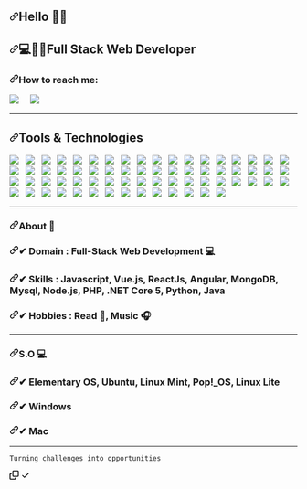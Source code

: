 <article class="markdown-body entry-content container-lg f5" itemprop="text"><h1 dir="auto"><a id="user-content-hello-im-soriano-️" class="anchor" aria-hidden="true" href="#hello-im-soriano-️"><svg class="octicon octicon-link" viewBox="0 0 16 16" version="1.1" width="16" height="16" aria-hidden="true"><path fill-rule="evenodd" d="M7.775 3.275a.75.75 0 001.06 1.06l1.25-1.25a2 2 0 112.83 2.83l-2.5 2.5a2 2 0 01-2.83 0 .75.75 0 00-1.06 1.06 3.5 3.5 0 004.95 0l2.5-2.5a3.5 3.5 0 00-4.95-4.95l-1.25 1.25zm-4.69 9.64a2 2 0 010-2.83l2.5-2.5a2 2 0 012.83 0 .75.75 0 001.06-1.06 3.5 3.5 0 00-4.95 0l-2.5 2.5a3.5 3.5 0 004.95 4.95l1.25-1.25a.75.75 0 00-1.06-1.06l-1.25 1.25a2 2 0 01-2.83 0z"></path></svg></a>Hello <g-emoji class="g-emoji" alias="raising_hand_man" fallback-src="https://github.githubassets.com/images/icons/emoji/unicode/1f64b-2642.png">🙋‍♂️</g-emoji></h1>
<h2 dir="auto"><a id="user-content-full-stack-web-developer" class="anchor" aria-hidden="true" href="#full-stack-web-developer"><svg class="octicon octicon-link" viewBox="0 0 16 16" version="1.1" width="16" height="16" aria-hidden="true"><path fill-rule="evenodd" d="M7.775 3.275a.75.75 0 001.06 1.06l1.25-1.25a2 2 0 112.83 2.83l-2.5 2.5a2 2 0 01-2.83 0 .75.75 0 00-1.06 1.06 3.5 3.5 0 004.95 0l2.5-2.5a3.5 3.5 0 00-4.95-4.95l-1.25 1.25zm-4.69 9.64a2 2 0 010-2.83l2.5-2.5a2 2 0 012.83 0 .75.75 0 001.06-1.06 3.5 3.5 0 00-4.95 0l-2.5 2.5a3.5 3.5 0 004.95 4.95l1.25-1.25a.75.75 0 00-1.06-1.06l-1.25 1.25a2 2 0 01-2.83 0z"></path></svg></a><g-emoji class="g-emoji" alias="computer" fallback-src="https://github.githubassets.com/images/icons/emoji/unicode/1f4bb.png">💻</g-emoji><g-emoji class="g-emoji" alias="man_technologist" fallback-src="https://github.githubassets.com/images/icons/emoji/unicode/1f468-1f4bb.png">👨‍💻</g-emoji>Full Stack Web Developer</h2>

<h3 dir="auto"><a id="user-content-how-to-reach-me" class="anchor" aria-hidden="true" href="#how-to-reach-me"><svg class="octicon octicon-link" viewBox="0 0 16 16" version="1.1" width="16" height="16" aria-hidden="true"><path fill-rule="evenodd" d="M7.775 3.275a.75.75 0 001.06 1.06l1.25-1.25a2 2 0 112.83 2.83l-2.5 2.5a2 2 0 01-2.83 0 .75.75 0 00-1.06 1.06 3.5 3.5 0 004.95 0l2.5-2.5a3.5 3.5 0 00-4.95-4.95l-1.25 1.25zm-4.69 9.64a2 2 0 010-2.83l2.5-2.5a2 2 0 012.83 0 .75.75 0 001.06-1.06 3.5 3.5 0 00-4.95 0l-2.5 2.5a3.5 3.5 0 004.95 4.95l1.25-1.25a.75.75 0 00-1.06-1.06l-1.25 1.25a2 2 0 01-2.83 0z"></path></svg></a>How to reach me:</h3>
<p dir="auto"><a href="https://www.linkedin.com/in/eric-henderson-670858247/" rel="nofollow"><img src="https://camo.githubusercontent.com/a493f6833f99fb3c85788d6d9305e6b7a42b838e5ee5d138fd9a8214a7e77472/68747470733a2f2f696d672e736869656c64732e696f2f62616467652f6c696e6b6564696e2d2532333030373742352e7376673f267374796c653d666f722d7468652d6261646765266c6f676f3d6c696e6b6564696e266c6f676f436f6c6f723d7768697465" data-canonical-src="https://img.shields.io/badge/linkedin-%230077B5.svg?&amp;style=for-the-badge&amp;logo=linkedin&amp;logoColor=white" style="max-width: 100%;"></a>&nbsp;&nbsp;&nbsp;&nbsp;
<a href="mailto:erichenderson92722@outlook.com"><img src="https://camo.githubusercontent.com/2e31b0d0e07e5431ee3f85689b488016d52a4fb97e523ae497023a9746e2e52e/68747470733a2f2f696d672e736869656c64732e696f2f62616467652f676d61696c2d2532334431343833362e7376673f267374796c653d666f722d7468652d6261646765266c6f676f3d676d61696c266c6f676f436f6c6f723d7768697465" data-canonical-src="https://img.shields.io/badge/gmail-%23D14836.svg?&amp;style=for-the-badge&amp;logo=gmail&amp;logoColor=white" style="max-width: 100%;"></a>&nbsp;&nbsp;&nbsp;&nbsp;</p>
<hr>
<h2 dir="auto"><a id="user-content-tools--technologies" class="anchor" aria-hidden="true" href="#tools--technologies"><svg class="octicon octicon-link" viewBox="0 0 16 16" version="1.1" width="16" height="16" aria-hidden="true"><path fill-rule="evenodd" d="M7.775 3.275a.75.75 0 001.06 1.06l1.25-1.25a2 2 0 112.83 2.83l-2.5 2.5a2 2 0 01-2.83 0 .75.75 0 00-1.06 1.06 3.5 3.5 0 004.95 0l2.5-2.5a3.5 3.5 0 00-4.95-4.95l-1.25 1.25zm-4.69 9.64a2 2 0 010-2.83l2.5-2.5a2 2 0 012.83 0 .75.75 0 001.06-1.06 3.5 3.5 0 00-4.95 0l-2.5 2.5a3.5 3.5 0 004.95 4.95l1.25-1.25a.75.75 0 00-1.06-1.06l-1.25 1.25a2 2 0 01-2.83 0z"></path></svg></a>Tools &amp; Technologies</h2>
<p dir="auto">
  <a target="_blank" rel="noopener noreferrer" href="https://camo.githubusercontent.com/13036c9e496c590b2dde418d039d7582d0419c49d7c5646cc47d9b6ae35fe361/68747470733a2f2f696d672e736869656c64732e696f2f62616467652f4c61726176656c2532302d2532334637444631452e7376673f267374796c653d666f722d7468652d626164676526636f6c6f723d463234463342"><img src="https://camo.githubusercontent.com/13036c9e496c590b2dde418d039d7582d0419c49d7c5646cc47d9b6ae35fe361/68747470733a2f2f696d672e736869656c64732e696f2f62616467652f4c61726176656c2532302d2532334637444631452e7376673f267374796c653d666f722d7468652d626164676526636f6c6f723d463234463342" data-canonical-src="https://img.shields.io/badge/Laravel%20-%23F7DF1E.svg?&amp;style=for-the-badge&amp;color=F24F3B" style="max-width: 100%;"></a>&nbsp;&nbsp;
  <a target="_blank" rel="noopener noreferrer" href="https://camo.githubusercontent.com/422698d0fb342b71b2db04030cdbe1f0f7cd390ac503292b22c17339a8479818/68747470733a2f2f696d672e736869656c64732e696f2f62616467652f48544d4c2532302d2532334637444631452e7376673f267374796c653d666f722d7468652d626164676526636f6c6f723d453334463236"><img src="https://camo.githubusercontent.com/422698d0fb342b71b2db04030cdbe1f0f7cd390ac503292b22c17339a8479818/68747470733a2f2f696d672e736869656c64732e696f2f62616467652f48544d4c2532302d2532334637444631452e7376673f267374796c653d666f722d7468652d626164676526636f6c6f723d453334463236" data-canonical-src="https://img.shields.io/badge/HTML%20-%23F7DF1E.svg?&amp;style=for-the-badge&amp;color=E34F26" style="max-width: 100%;"></a>&nbsp;&nbsp;
<a target="_blank" rel="noopener noreferrer" href="https://camo.githubusercontent.com/b5919265910acf7973959d8a8110d2fb6d38e7265a268903ea979b43b570424d/68747470733a2f2f696d672e736869656c64732e696f2f62616467652f6373732532302d2532334637444631452e7376673f267374796c653d666f722d7468652d626164676526636f6c6f723d354241384545"><img src="https://camo.githubusercontent.com/b5919265910acf7973959d8a8110d2fb6d38e7265a268903ea979b43b570424d/68747470733a2f2f696d672e736869656c64732e696f2f62616467652f6373732532302d2532334637444631452e7376673f267374796c653d666f722d7468652d626164676526636f6c6f723d354241384545" data-canonical-src="https://img.shields.io/badge/css%20-%23F7DF1E.svg?&amp;style=for-the-badge&amp;color=5BA8EE" style="max-width: 100%;"></a>&nbsp;&nbsp;
<a target="_blank" rel="noopener noreferrer" href="https://camo.githubusercontent.com/b3a010fe2d4348d6978799e4f760c6370aea5eac04e1afe45ab35ab970a5e662/68747470733a2f2f696d672e736869656c64732e696f2f62616467652f4a6176615363726970742532302d2532334637444631452e7376673f267374796c653d666f722d7468652d626164676526636f6c6f723d463744463145"><img src="https://camo.githubusercontent.com/b3a010fe2d4348d6978799e4f760c6370aea5eac04e1afe45ab35ab970a5e662/68747470733a2f2f696d672e736869656c64732e696f2f62616467652f4a6176615363726970742532302d2532334637444631452e7376673f267374796c653d666f722d7468652d626164676526636f6c6f723d463744463145" data-canonical-src="https://img.shields.io/badge/JavaScript%20-%23F7DF1E.svg?&amp;style=for-the-badge&amp;color=F7DF1E" style="max-width: 100%;"></a>&nbsp;&nbsp;
<a target="_blank" rel="noopener noreferrer" href="https://camo.githubusercontent.com/1340b870b6a0965efdda3204c747cce3a1605da1f05367f05b07686a0ac1e9a6/68747470733a2f2f696d672e736869656c64732e696f2f62616467652f5675652e6a732532302d2532334637444631452e7376673f267374796c653d666f722d7468652d626164676526636f6c6f723d343142383833"><img src="https://camo.githubusercontent.com/1340b870b6a0965efdda3204c747cce3a1605da1f05367f05b07686a0ac1e9a6/68747470733a2f2f696d672e736869656c64732e696f2f62616467652f5675652e6a732532302d2532334637444631452e7376673f267374796c653d666f722d7468652d626164676526636f6c6f723d343142383833" data-canonical-src="https://img.shields.io/badge/Vue.js%20-%23F7DF1E.svg?&amp;style=for-the-badge&amp;color=41B883" style="max-width: 100%;"></a>&nbsp;&nbsp;
<a target="_blank" rel="noopener noreferrer" href="https://camo.githubusercontent.com/e8b22883a8e6d308859b2e2da2cc2d8343725c922c40b5b25aa375339b59a3a2/68747470733a2f2f696d672e736869656c64732e696f2f62616467652f72656163742532302d2532334637444631452e7376673f267374796c653d666f722d7468652d626164676526636f6c6f723d303044384646"><img src="https://camo.githubusercontent.com/e8b22883a8e6d308859b2e2da2cc2d8343725c922c40b5b25aa375339b59a3a2/68747470733a2f2f696d672e736869656c64732e696f2f62616467652f72656163742532302d2532334637444631452e7376673f267374796c653d666f722d7468652d626164676526636f6c6f723d303044384646" data-canonical-src="https://img.shields.io/badge/react%20-%23F7DF1E.svg?&amp;style=for-the-badge&amp;color=00D8FF" style="max-width: 100%;"></a>&nbsp;&nbsp;
<a target="_blank" rel="noopener noreferrer" href="https://camo.githubusercontent.com/8dfa6e4c65d8ccb9018890f229b84bdb5e2145f6e87b79764d5636f3201f9ac9/68747470733a2f2f696d672e736869656c64732e696f2f62616467652f416e67756c61722532302d2532334637444631452e7376673f267374796c653d666f722d7468652d626164676526636f6c6f723d444430303331"><img src="https://camo.githubusercontent.com/8dfa6e4c65d8ccb9018890f229b84bdb5e2145f6e87b79764d5636f3201f9ac9/68747470733a2f2f696d672e736869656c64732e696f2f62616467652f416e67756c61722532302d2532334637444631452e7376673f267374796c653d666f722d7468652d626164676526636f6c6f723d444430303331" data-canonical-src="https://img.shields.io/badge/Angular%20-%23F7DF1E.svg?&amp;style=for-the-badge&amp;color=DD0031" style="max-width: 100%;"></a>&nbsp;&nbsp;
<a target="_blank" rel="noopener noreferrer" href="https://camo.githubusercontent.com/119a7d0f439f0c38f14b70b40bf528c699a96499e4476700ac353399b95eb749/68747470733a2f2f696d672e736869656c64732e696f2f62616467652f5376656c74652532302d2532334637444631452e7376673f267374796c653d666f722d7468652d626164676526636f6c6f723d464633453030"><img src="https://camo.githubusercontent.com/119a7d0f439f0c38f14b70b40bf528c699a96499e4476700ac353399b95eb749/68747470733a2f2f696d672e736869656c64732e696f2f62616467652f5376656c74652532302d2532334637444631452e7376673f267374796c653d666f722d7468652d626164676526636f6c6f723d464633453030" data-canonical-src="https://img.shields.io/badge/Svelte%20-%23F7DF1E.svg?&amp;style=for-the-badge&amp;color=FF3E00" style="max-width: 100%;"></a>&nbsp;&nbsp;
<a target="_blank" rel="noopener noreferrer" href="https://camo.githubusercontent.com/d2bd797fa98f712f71f6354bf2ceb482ee452a7cb3ffd884135ac65d3c9b496a/68747470733a2f2f696d672e736869656c64732e696f2f62616467652f68616e646c65626172736a732532302d4541373632412e7376673f267374796c653d666f722d7468652d626164676526636f6c6f723d464244444139"><img src="https://camo.githubusercontent.com/d2bd797fa98f712f71f6354bf2ceb482ee452a7cb3ffd884135ac65d3c9b496a/68747470733a2f2f696d672e736869656c64732e696f2f62616467652f68616e646c65626172736a732532302d4541373632412e7376673f267374796c653d666f722d7468652d626164676526636f6c6f723d464244444139" data-canonical-src="https://img.shields.io/badge/handlebarsjs%20-EA762A.svg?&amp;style=for-the-badge&amp;color=FBDDA9" style="max-width: 100%;"></a>&nbsp;&nbsp;
<a target="_blank" rel="noopener noreferrer" href="https://camo.githubusercontent.com/22af581b4190d5d9785801ca21f954041bc13a203101ba23b56ed35363e6ecca/68747470733a2f2f696d672e736869656c64732e696f2f62616467652f6a6573742532302d2532334637444631452e7376673f267374796c653d666f722d7468652d626164676526636f6c6f723d373443343137"><img src="https://camo.githubusercontent.com/22af581b4190d5d9785801ca21f954041bc13a203101ba23b56ed35363e6ecca/68747470733a2f2f696d672e736869656c64732e696f2f62616467652f6a6573742532302d2532334637444631452e7376673f267374796c653d666f722d7468652d626164676526636f6c6f723d373443343137" data-canonical-src="https://img.shields.io/badge/jest%20-%23F7DF1E.svg?&amp;style=for-the-badge&amp;color=74C417" style="max-width: 100%;"></a>&nbsp;&nbsp;
<a target="_blank" rel="noopener noreferrer" href="https://camo.githubusercontent.com/259200b52ed954162c3e326ee3ebaef3378418def849c794f1805aa4e9012691/68747470733a2f2f696d672e736869656c64732e696f2f62616467652f6d6f6368612532302d2532334637444631452e7376673f267374796c653d666f722d7468652d626164676526636f6c6f723d384436373438"><img src="https://camo.githubusercontent.com/259200b52ed954162c3e326ee3ebaef3378418def849c794f1805aa4e9012691/68747470733a2f2f696d672e736869656c64732e696f2f62616467652f6d6f6368612532302d2532334637444631452e7376673f267374796c653d666f722d7468652d626164676526636f6c6f723d384436373438" data-canonical-src="https://img.shields.io/badge/mocha%20-%23F7DF1E.svg?&amp;style=for-the-badge&amp;color=8D6748" style="max-width: 100%;"></a>&nbsp;&nbsp;
<a target="_blank" rel="noopener noreferrer" href="https://camo.githubusercontent.com/8ea4d3bee342b90c0d473e35e3fdae4d0ef22ae464aa0b10092def8d48706780/68747470733a2f2f696d672e736869656c64732e696f2f62616467652f736f636b65742e696f2532302d2532334637444631452e7376673f267374796c653d666f722d7468652d626164676526636f6c6f723d353737364132"><img src="https://camo.githubusercontent.com/8ea4d3bee342b90c0d473e35e3fdae4d0ef22ae464aa0b10092def8d48706780/68747470733a2f2f696d672e736869656c64732e696f2f62616467652f736f636b65742e696f2532302d2532334637444631452e7376673f267374796c653d666f722d7468652d626164676526636f6c6f723d353737364132" data-canonical-src="https://img.shields.io/badge/socket.io%20-%23F7DF1E.svg?&amp;style=for-the-badge&amp;color=5776A2" style="max-width: 100%;"></a>&nbsp;&nbsp;
<a target="_blank" rel="noopener noreferrer" href="https://camo.githubusercontent.com/4e4bf90ee3c976b051a85f9fd8cd3ed3d8c35cd43cac84e04abffb17e3dd2a06/68747470733a2f2f696d672e736869656c64732e696f2f62616467652f6e6578742e6a732532302d2532334637444631452e7376673f267374796c653d666f722d7468652d626164676526636f6c6f723d303030303030"><img src="https://camo.githubusercontent.com/4e4bf90ee3c976b051a85f9fd8cd3ed3d8c35cd43cac84e04abffb17e3dd2a06/68747470733a2f2f696d672e736869656c64732e696f2f62616467652f6e6578742e6a732532302d2532334637444631452e7376673f267374796c653d666f722d7468652d626164676526636f6c6f723d303030303030" data-canonical-src="https://img.shields.io/badge/next.js%20-%23F7DF1E.svg?&amp;style=for-the-badge&amp;color=000000" style="max-width: 100%;"></a>&nbsp;&nbsp;
<a target="_blank" rel="noopener noreferrer" href="https://camo.githubusercontent.com/e2935b5ec24c108286eb495d88662a6676b79f66856adb11a57465ff8e4f7bf1/68747470733a2f2f696d672e736869656c64732e696f2f62616467652f6e7578742532302d2532334637444631452e7376673f267374796c653d666f722d7468652d626164676526636f6c6f723d364643373846"><img src="https://camo.githubusercontent.com/e2935b5ec24c108286eb495d88662a6676b79f66856adb11a57465ff8e4f7bf1/68747470733a2f2f696d672e736869656c64732e696f2f62616467652f6e7578742532302d2532334637444631452e7376673f267374796c653d666f722d7468652d626164676526636f6c6f723d364643373846" data-canonical-src="https://img.shields.io/badge/nuxt%20-%23F7DF1E.svg?&amp;style=for-the-badge&amp;color=6FC78F" style="max-width: 100%;"></a>&nbsp;&nbsp;
<a target="_blank" rel="noopener noreferrer" href="https://camo.githubusercontent.com/6ddf18efa42c16e1d53480cf5e721ff1290ef7c222706b4b12b2639be952f233/68747470733a2f2f696d672e736869656c64732e696f2f62616467652f65736c696e742532302d2532334637444631452e7376673f267374796c653d666f722d7468652d626164676526636f6c6f723d383038304632"><img src="https://camo.githubusercontent.com/6ddf18efa42c16e1d53480cf5e721ff1290ef7c222706b4b12b2639be952f233/68747470733a2f2f696d672e736869656c64732e696f2f62616467652f65736c696e742532302d2532334637444631452e7376673f267374796c653d666f722d7468652d626164676526636f6c6f723d383038304632" data-canonical-src="https://img.shields.io/badge/eslint%20-%23F7DF1E.svg?&amp;style=for-the-badge&amp;color=8080F2" style="max-width: 100%;"></a>&nbsp;&nbsp;
<a target="_blank" rel="noopener noreferrer" href="https://camo.githubusercontent.com/68a63f61cfa10763dbcc298168205c6527f7efb4fdb8499612e6abf211222fe8/68747470733a2f2f696d672e736869656c64732e696f2f62616467652f776562253230636f6d706f6e656e74732532302d2532334637444631452e7376673f267374796c653d666f722d7468652d626164676526636f6c6f723d453036303237"><img src="https://camo.githubusercontent.com/68a63f61cfa10763dbcc298168205c6527f7efb4fdb8499612e6abf211222fe8/68747470733a2f2f696d672e736869656c64732e696f2f62616467652f776562253230636f6d706f6e656e74732532302d2532334637444631452e7376673f267374796c653d666f722d7468652d626164676526636f6c6f723d453036303237" data-canonical-src="https://img.shields.io/badge/web%20components%20-%23F7DF1E.svg?&amp;style=for-the-badge&amp;color=E06027" style="max-width: 100%;"></a>&nbsp;&nbsp;
<a target="_blank" rel="noopener noreferrer" href="https://camo.githubusercontent.com/98812d9a0ec6ddb132eb96e62af4f4542b4f2abfbe4cc3e2330fde2334cc1e88/68747470733a2f2f696d672e736869656c64732e696f2f62616467652f567565782532302d2532334637444631452e7376673f267374796c653d666f722d7468652d626164676526636f6c6f723d363542454141"><img src="https://camo.githubusercontent.com/98812d9a0ec6ddb132eb96e62af4f4542b4f2abfbe4cc3e2330fde2334cc1e88/68747470733a2f2f696d672e736869656c64732e696f2f62616467652f567565782532302d2532334637444631452e7376673f267374796c653d666f722d7468652d626164676526636f6c6f723d363542454141" data-canonical-src="https://img.shields.io/badge/Vuex%20-%23F7DF1E.svg?&amp;style=for-the-badge&amp;color=65BEAA" style="max-width: 100%;"></a>&nbsp;&nbsp;
<a target="_blank" rel="noopener noreferrer" href="https://camo.githubusercontent.com/e89081be1f5510727b608c2825cd57494d45fc6cc8b27fed685dc14eb1a8f560/68747470733a2f2f696d672e736869656c64732e696f2f62616467652f5265636f696c2532302d2532334637444631452e7376673f267374796c653d666f722d7468652d626164676526636f6c6f723d333537384535"><img src="https://camo.githubusercontent.com/e89081be1f5510727b608c2825cd57494d45fc6cc8b27fed685dc14eb1a8f560/68747470733a2f2f696d672e736869656c64732e696f2f62616467652f5265636f696c2532302d2532334637444631452e7376673f267374796c653d666f722d7468652d626164676526636f6c6f723d333537384535" data-canonical-src="https://img.shields.io/badge/Recoil%20-%23F7DF1E.svg?&amp;style=for-the-badge&amp;color=3578E5" style="max-width: 100%;"></a>&nbsp;&nbsp;
<a target="_blank" rel="noopener noreferrer" href="https://camo.githubusercontent.com/0a47f3b3a36c39d56c7e71ac5990ad034ca65101e76d302ab1412ccdae4c3477/68747470733a2f2f696d672e736869656c64732e696f2f62616467652f52656475782532302d2532334637444631452e7376673f267374796c653d666f722d7468652d626164676526636f6c6f723d373835374243"><img src="https://camo.githubusercontent.com/0a47f3b3a36c39d56c7e71ac5990ad034ca65101e76d302ab1412ccdae4c3477/68747470733a2f2f696d672e736869656c64732e696f2f62616467652f52656475782532302d2532334637444631452e7376673f267374796c653d666f722d7468652d626164676526636f6c6f723d373835374243" data-canonical-src="https://img.shields.io/badge/Redux%20-%23F7DF1E.svg?&amp;style=for-the-badge&amp;color=7857BC" style="max-width: 100%;"></a>&nbsp;&nbsp;
<a target="_blank" rel="noopener noreferrer" href="https://camo.githubusercontent.com/33874d565d8c3fbae3fa507bdacfa8c6e404a9ffb35990fd93b41fb8bd947976/68747470733a2f2f696d672e736869656c64732e696f2f62616467652f7765627061636b2532302d2532334637444631452e7376673f267374796c653d666f722d7468652d626164676526636f6c6f723d384544354641"><img src="https://camo.githubusercontent.com/33874d565d8c3fbae3fa507bdacfa8c6e404a9ffb35990fd93b41fb8bd947976/68747470733a2f2f696d672e736869656c64732e696f2f62616467652f7765627061636b2532302d2532334637444631452e7376673f267374796c653d666f722d7468652d626164676526636f6c6f723d384544354641" data-canonical-src="https://img.shields.io/badge/webpack%20-%23F7DF1E.svg?&amp;style=for-the-badge&amp;color=8ED5FA" style="max-width: 100%;"></a>&nbsp;&nbsp;
<a target="_blank" rel="noopener noreferrer" href="https://camo.githubusercontent.com/74ec80cc8790cee0e98acb329be82b0407acca0fd853dca44f1c3b5f3aabc23d/68747470733a2f2f696d672e736869656c64732e696f2f62616467652f47756c702e6a732532302d2532334637444631452e7376673f267374796c653d666f722d7468652d626164676526636f6c6f723d444134363438"><img src="https://camo.githubusercontent.com/74ec80cc8790cee0e98acb329be82b0407acca0fd853dca44f1c3b5f3aabc23d/68747470733a2f2f696d672e736869656c64732e696f2f62616467652f47756c702e6a732532302d2532334637444631452e7376673f267374796c653d666f722d7468652d626164676526636f6c6f723d444134363438" data-canonical-src="https://img.shields.io/badge/Gulp.js%20-%23F7DF1E.svg?&amp;style=for-the-badge&amp;color=DA4648" style="max-width: 100%;"></a>&nbsp;&nbsp;
<a target="_blank" rel="noopener noreferrer" href="https://camo.githubusercontent.com/4080a01daf47eabe6155365058b5d44d086f02a927db653fd3dc4e68165d11a7/68747470733a2f2f696d672e736869656c64732e696f2f62616467652f456c656374726f6e2532302d2532334637444631452e7376673f267374796c653d666f722d7468652d626164676526636f6c6f723d354538453938"><img src="https://camo.githubusercontent.com/4080a01daf47eabe6155365058b5d44d086f02a927db653fd3dc4e68165d11a7/68747470733a2f2f696d672e736869656c64732e696f2f62616467652f456c656374726f6e2532302d2532334637444631452e7376673f267374796c653d666f722d7468652d626164676526636f6c6f723d354538453938" data-canonical-src="https://img.shields.io/badge/Electron%20-%23F7DF1E.svg?&amp;style=for-the-badge&amp;color=5E8E98" style="max-width: 100%;"></a>&nbsp;&nbsp;
<a target="_blank" rel="noopener noreferrer" href="https://camo.githubusercontent.com/f2b765bf972979dc608ca72d772933300a4abd631c213403347cdfef9449d677/68747470733a2f2f696d672e736869656c64732e696f2f62616467652f4e7578742e6a732532302d2532334637444631452e7376673f267374796c653d666f722d7468652d626164676526636f6c6f723d324634393545"><img src="https://camo.githubusercontent.com/f2b765bf972979dc608ca72d772933300a4abd631c213403347cdfef9449d677/68747470733a2f2f696d672e736869656c64732e696f2f62616467652f4e7578742e6a732532302d2532334637444631452e7376673f267374796c653d666f722d7468652d626164676526636f6c6f723d324634393545" data-canonical-src="https://img.shields.io/badge/Nuxt.js%20-%23F7DF1E.svg?&amp;style=for-the-badge&amp;color=2F495E" style="max-width: 100%;"></a>&nbsp;&nbsp;
<a target="_blank" rel="noopener noreferrer" href="https://camo.githubusercontent.com/3e35048094350ba9277b3541d559404389b821f2a7df50e27d72825104372199/68747470733a2f2f696d672e736869656c64732e696f2f62616467652f5444442532302d2532334637444631452e7376673f267374796c653d666f722d7468652d626164676526636f6c6f723d413441443139"><img src="https://camo.githubusercontent.com/3e35048094350ba9277b3541d559404389b821f2a7df50e27d72825104372199/68747470733a2f2f696d672e736869656c64732e696f2f62616467652f5444442532302d2532334637444631452e7376673f267374796c653d666f722d7468652d626164676526636f6c6f723d413441443139" data-canonical-src="https://img.shields.io/badge/TDD%20-%23F7DF1E.svg?&amp;style=for-the-badge&amp;color=A4AD19" style="max-width: 100%;"></a>&nbsp;&nbsp;
<a target="_blank" rel="noopener noreferrer" href="https://camo.githubusercontent.com/91959b587278c945556562c15e1131bec4fbff04c30fa97f571295e18a836832/68747470733a2f2f696d672e736869656c64732e696f2f62616467652f4532452054657374696e672532302d2532334637444631452e7376673f267374796c653d666f722d7468652d626164676526636f6c6f723d303030"><img src="https://camo.githubusercontent.com/91959b587278c945556562c15e1131bec4fbff04c30fa97f571295e18a836832/68747470733a2f2f696d672e736869656c64732e696f2f62616467652f4532452054657374696e672532302d2532334637444631452e7376673f267374796c653d666f722d7468652d626164676526636f6c6f723d303030" data-canonical-src="https://img.shields.io/badge/E2E Testing%20-%23F7DF1E.svg?&amp;style=for-the-badge&amp;color=000" style="max-width: 100%;"></a>&nbsp;&nbsp;
<a target="_blank" rel="noopener noreferrer" href="https://camo.githubusercontent.com/0f56945bd36b6565f3ecd7bce815c1d4e92f0f7f78f4a6ec5c5f9555d5b4e25a/68747470733a2f2f696d672e736869656c64732e696f2f62616467652f4244442532302d2532334637444631452e7376673f267374796c653d666f722d7468652d626164676526636f6c6f723d364343323441"><img src="https://camo.githubusercontent.com/0f56945bd36b6565f3ecd7bce815c1d4e92f0f7f78f4a6ec5c5f9555d5b4e25a/68747470733a2f2f696d672e736869656c64732e696f2f62616467652f4244442532302d2532334637444631452e7376673f267374796c653d666f722d7468652d626164676526636f6c6f723d364343323441" data-canonical-src="https://img.shields.io/badge/BDD%20-%23F7DF1E.svg?&amp;style=for-the-badge&amp;color=6CC24A" style="max-width: 100%;"></a>&nbsp;&nbsp;
<a target="_blank" rel="noopener noreferrer" href="https://camo.githubusercontent.com/8fb0d9452a58f1926b6ba28ef22238cb2845c8e85f2f96e6049be2c4c0036cfc/68747470733a2f2f696d672e736869656c64732e696f2f62616467652f437970726573732532302d2532334637444631452e7376673f267374796c653d666f722d7468652d626164676526636f6c6f723d303030"><img src="https://camo.githubusercontent.com/8fb0d9452a58f1926b6ba28ef22238cb2845c8e85f2f96e6049be2c4c0036cfc/68747470733a2f2f696d672e736869656c64732e696f2f62616467652f437970726573732532302d2532334637444631452e7376673f267374796c653d666f722d7468652d626164676526636f6c6f723d303030" data-canonical-src="https://img.shields.io/badge/Cypress%20-%23F7DF1E.svg?&amp;style=for-the-badge&amp;color=000" style="max-width: 100%;"></a>&nbsp;&nbsp;
<a target="_blank" rel="noopener noreferrer" href="https://camo.githubusercontent.com/edfbd49a4a48e2a15bf89ecc8debda492576bdc10d090cf7cf309eb0cc44a1d6/68747470733a2f2f696d672e736869656c64732e696f2f62616467652f4669676d612532302d2532334637444631452e7376673f267374796c653d666f722d7468652d626164676526636f6c6f723d413235394646"><img src="https://camo.githubusercontent.com/edfbd49a4a48e2a15bf89ecc8debda492576bdc10d090cf7cf309eb0cc44a1d6/68747470733a2f2f696d672e736869656c64732e696f2f62616467652f4669676d612532302d2532334637444631452e7376673f267374796c653d666f722d7468652d626164676526636f6c6f723d413235394646" data-canonical-src="https://img.shields.io/badge/Figma%20-%23F7DF1E.svg?&amp;style=for-the-badge&amp;color=A259FF" style="max-width: 100%;"></a>&nbsp;&nbsp;
<a target="_blank" rel="noopener noreferrer" href="https://camo.githubusercontent.com/41a80b76d368bbb36d6642e4e31c561f8dd38e13196b516cea718c4100646b16/68747470733a2f2f696d672e736869656c64732e696f2f62616467652f41646f62652058442532302d2532334637444631452e7376673f267374796c653d666f722d7468652d626164676526636f6c6f723d343730313337"><img src="https://camo.githubusercontent.com/41a80b76d368bbb36d6642e4e31c561f8dd38e13196b516cea718c4100646b16/68747470733a2f2f696d672e736869656c64732e696f2f62616467652f41646f62652058442532302d2532334637444631452e7376673f267374796c653d666f722d7468652d626164676526636f6c6f723d343730313337" data-canonical-src="https://img.shields.io/badge/Adobe XD%20-%23F7DF1E.svg?&amp;style=for-the-badge&amp;color=470137" style="max-width: 100%;"></a>&nbsp;&nbsp;
<a target="_blank" rel="noopener noreferrer" href="https://camo.githubusercontent.com/042bb5692cbe319310fe804251491bc6ad6ca35d63c487fe0efd7045f79ecdef/68747470733a2f2f696d672e736869656c64732e696f2f62616467652f426f6f7473747261702532302d2532334637444631452e7376673f267374796c653d666f722d7468652d626164676526636f6c6f723d373034344133"><img src="https://camo.githubusercontent.com/042bb5692cbe319310fe804251491bc6ad6ca35d63c487fe0efd7045f79ecdef/68747470733a2f2f696d672e736869656c64732e696f2f62616467652f426f6f7473747261702532302d2532334637444631452e7376673f267374796c653d666f722d7468652d626164676526636f6c6f723d373034344133" data-canonical-src="https://img.shields.io/badge/Bootstrap%20-%23F7DF1E.svg?&amp;style=for-the-badge&amp;color=7044A3" style="max-width: 100%;"></a>&nbsp;&nbsp;
<a target="_blank" rel="noopener noreferrer" href="https://camo.githubusercontent.com/07114f278d9632b3c848eb74ec18d0d13b4b25d5613d4a5824342d71d0e2b4cd/68747470733a2f2f696d672e736869656c64732e696f2f62616467652f536173732532302d2532334637444631452e7376673f267374796c653d666f722d7468652d626164676526636f6c6f723d434436373939"><img src="https://camo.githubusercontent.com/07114f278d9632b3c848eb74ec18d0d13b4b25d5613d4a5824342d71d0e2b4cd/68747470733a2f2f696d672e736869656c64732e696f2f62616467652f536173732532302d2532334637444631452e7376673f267374796c653d666f722d7468652d626164676526636f6c6f723d434436373939" data-canonical-src="https://img.shields.io/badge/Sass%20-%23F7DF1E.svg?&amp;style=for-the-badge&amp;color=CD6799" style="max-width: 100%;"></a>&nbsp;&nbsp;
<a target="_blank" rel="noopener noreferrer" href="https://camo.githubusercontent.com/e57504bf449a4077cf90cc331e158957a9ebe1709862aa3da0f4f0d0049f2031/68747470733a2f2f696d672e736869656c64732e696f2f62616467652f5374796c75732532302d2532334637444631452e7376673f267374796c653d666f722d7468652d626164676526636f6c6f723d423844343338"><img src="https://camo.githubusercontent.com/e57504bf449a4077cf90cc331e158957a9ebe1709862aa3da0f4f0d0049f2031/68747470733a2f2f696d672e736869656c64732e696f2f62616467652f5374796c75732532302d2532334637444631452e7376673f267374796c653d666f722d7468652d626164676526636f6c6f723d423844343338" data-canonical-src="https://img.shields.io/badge/Stylus%20-%23F7DF1E.svg?&amp;style=for-the-badge&amp;color=B8D438" style="max-width: 100%;"></a>&nbsp;&nbsp;
<a target="_blank" rel="noopener noreferrer" href="https://camo.githubusercontent.com/62c389321d6870d2e6577a1843e469d261529ca6c1854519b4836d236425780e/68747470733a2f2f696d672e736869656c64732e696f2f62616467652f5461696c77696e646373732532302d2532334637444631452e7376673f267374796c653d666f722d7468652d626164676526636f6c6f723d363544314545"><img src="https://camo.githubusercontent.com/62c389321d6870d2e6577a1843e469d261529ca6c1854519b4836d236425780e/68747470733a2f2f696d672e736869656c64732e696f2f62616467652f5461696c77696e646373732532302d2532334637444631452e7376673f267374796c653d666f722d7468652d626164676526636f6c6f723d363544314545" data-canonical-src="https://img.shields.io/badge/Tailwindcss%20-%23F7DF1E.svg?&amp;style=for-the-badge&amp;color=65D1EE" style="max-width: 100%;"></a>&nbsp;&nbsp;
<a target="_blank" rel="noopener noreferrer" href="https://camo.githubusercontent.com/7991ef47d5d481e3cbf1dae4c452873c88cc149b85d646455a0437c77520b459/68747470733a2f2f696d672e736869656c64732e696f2f62616467652f6d6174657269616c697a656373732532302d2532334637444631452e7376673f267374796c653d666f722d7468652d626164676526636f6c6f723d453736433733"><img src="https://camo.githubusercontent.com/7991ef47d5d481e3cbf1dae4c452873c88cc149b85d646455a0437c77520b459/68747470733a2f2f696d672e736869656c64732e696f2f62616467652f6d6174657269616c697a656373732532302d2532334637444631452e7376673f267374796c653d666f722d7468652d626164676526636f6c6f723d453736433733" data-canonical-src="https://img.shields.io/badge/materializecss%20-%23F7DF1E.svg?&amp;style=for-the-badge&amp;color=E76C73" style="max-width: 100%;"></a>&nbsp;&nbsp;
<a target="_blank" rel="noopener noreferrer" href="https://camo.githubusercontent.com/3c8286c6e14a9c458c8ad23ff142ba1089fb9416407ae72805d9c6a0e261e90b/68747470733a2f2f696d672e736869656c64732e696f2f62616467652f4a6972612532302d2532334637444631452e7376673f267374796c653d666f722d7468652d626164676526636f6c6f723d323838314646"><img src="https://camo.githubusercontent.com/3c8286c6e14a9c458c8ad23ff142ba1089fb9416407ae72805d9c6a0e261e90b/68747470733a2f2f696d672e736869656c64732e696f2f62616467652f4a6972612532302d2532334637444631452e7376673f267374796c653d666f722d7468652d626164676526636f6c6f723d323838314646" data-canonical-src="https://img.shields.io/badge/Jira%20-%23F7DF1E.svg?&amp;style=for-the-badge&amp;color=2881FF" style="max-width: 100%;"></a>&nbsp;&nbsp;
<a target="_blank" rel="noopener noreferrer" href="https://camo.githubusercontent.com/48c05338f1011f36bb7c48fc0564bf14e3f1522793ae7ec0c94157c3805a6e1a/68747470733a2f2f696d672e736869656c64732e696f2f62616467652f467265656463616d702532302d2532334637444631452e7376673f267374796c653d666f722d7468652d626164676526636f6c6f723d334334433635"><img src="https://camo.githubusercontent.com/48c05338f1011f36bb7c48fc0564bf14e3f1522793ae7ec0c94157c3805a6e1a/68747470733a2f2f696d672e736869656c64732e696f2f62616467652f467265656463616d702532302d2532334637444631452e7376673f267374796c653d666f722d7468652d626164676526636f6c6f723d334334433635" data-canonical-src="https://img.shields.io/badge/Freedcamp%20-%23F7DF1E.svg?&amp;style=for-the-badge&amp;color=3C4C65" style="max-width: 100%;"></a>&nbsp;&nbsp;
<a target="_blank" rel="noopener noreferrer" href="https://camo.githubusercontent.com/d415c2da330c41848f7c73bc64613e579f37044d69e0276b5886f7bef80023a8/68747470733a2f2f696d672e736869656c64732e696f2f62616467652f5472656c6c6f2532302d2532334637444631452e7376673f267374796c653d666f722d7468652d626164676526636f6c6f723d303037394246"><img src="https://camo.githubusercontent.com/d415c2da330c41848f7c73bc64613e579f37044d69e0276b5886f7bef80023a8/68747470733a2f2f696d672e736869656c64732e696f2f62616467652f5472656c6c6f2532302d2532334637444631452e7376673f267374796c653d666f722d7468652d626164676526636f6c6f723d303037394246" data-canonical-src="https://img.shields.io/badge/Trello%20-%23F7DF1E.svg?&amp;style=for-the-badge&amp;color=0079BF" style="max-width: 100%;"></a>&nbsp;&nbsp;
<a target="_blank" rel="noopener noreferrer" href="https://camo.githubusercontent.com/4be53f8e51af78a939fde85a90116de3cbb67bcaebd9cb726c80dd1fef538553/68747470733a2f2f696d672e736869656c64732e696f2f62616467652f536c61636b2532302d2532334637444631452e7376673f267374796c653d666f722d7468652d626164676526636f6c6f723d344131353442"><img src="https://camo.githubusercontent.com/4be53f8e51af78a939fde85a90116de3cbb67bcaebd9cb726c80dd1fef538553/68747470733a2f2f696d672e736869656c64732e696f2f62616467652f536c61636b2532302d2532334637444631452e7376673f267374796c653d666f722d7468652d626164676526636f6c6f723d344131353442" data-canonical-src="https://img.shields.io/badge/Slack%20-%23F7DF1E.svg?&amp;style=for-the-badge&amp;color=4A154B" style="max-width: 100%;"></a>&nbsp;&nbsp;
<a target="_blank" rel="noopener noreferrer" href="https://camo.githubusercontent.com/18754ded602a876b7d55d3b2ed6632277661b4da9cf7c6cd62c47d5cdb46c8b9/68747470733a2f2f696d672e736869656c64732e696f2f62616467652f446973636f72642532302d2532334637444631452e7376673f267374796c653d666f722d7468652d626164676526636f6c6f723d334334433635"><img src="https://camo.githubusercontent.com/18754ded602a876b7d55d3b2ed6632277661b4da9cf7c6cd62c47d5cdb46c8b9/68747470733a2f2f696d672e736869656c64732e696f2f62616467652f446973636f72642532302d2532334637444631452e7376673f267374796c653d666f722d7468652d626164676526636f6c6f723d334334433635" data-canonical-src="https://img.shields.io/badge/Discord%20-%23F7DF1E.svg?&amp;style=for-the-badge&amp;color=3C4C65" style="max-width: 100%;"></a>&nbsp;&nbsp;
<a target="_blank" rel="noopener noreferrer" href="https://camo.githubusercontent.com/78799e7a8fd596d766da29ea94061e685432c191435768151157b8cd58258159/68747470733a2f2f696d672e736869656c64732e696f2f62616467652f4e6f64652e6a732532302d2532334637444631452e7376673f267374796c653d666f722d7468652d626164676526636f6c6f723d364442333541"><img src="https://camo.githubusercontent.com/78799e7a8fd596d766da29ea94061e685432c191435768151157b8cd58258159/68747470733a2f2f696d672e736869656c64732e696f2f62616467652f4e6f64652e6a732532302d2532334637444631452e7376673f267374796c653d666f722d7468652d626164676526636f6c6f723d364442333541" data-canonical-src="https://img.shields.io/badge/Node.js%20-%23F7DF1E.svg?&amp;style=for-the-badge&amp;color=6DB35A" style="max-width: 100%;"></a>&nbsp;&nbsp;
<a target="_blank" rel="noopener noreferrer" href="https://camo.githubusercontent.com/a0b7c2f109d39de5473cc0af13bf244d06d53849c0b9f05c8ed34e70d20689a2/68747470733a2f2f696d672e736869656c64732e696f2f62616467652f4d6f6e676f44422532302d2532334637444631452e7376673f267374796c653d666f722d7468652d626164676526636f6c6f723d354339413337"><img src="https://camo.githubusercontent.com/a0b7c2f109d39de5473cc0af13bf244d06d53849c0b9f05c8ed34e70d20689a2/68747470733a2f2f696d672e736869656c64732e696f2f62616467652f4d6f6e676f44422532302d2532334637444631452e7376673f267374796c653d666f722d7468652d626164676526636f6c6f723d354339413337" data-canonical-src="https://img.shields.io/badge/MongoDB%20-%23F7DF1E.svg?&amp;style=for-the-badge&amp;color=5C9A37" style="max-width: 100%;"></a>&nbsp;&nbsp;
<a target="_blank" rel="noopener noreferrer" href="https://camo.githubusercontent.com/48ad69b3cc6df75a578b36645534f036862b0176fd0967a891143ef7a8e0d176/68747470733a2f2f696d672e736869656c64732e696f2f62616467652f4d7953514c2532302d2532334637444631452e7376673f267374796c653d666f722d7468652d626164676526636f6c6f723d314534433638"><img src="https://camo.githubusercontent.com/48ad69b3cc6df75a578b36645534f036862b0176fd0967a891143ef7a8e0d176/68747470733a2f2f696d672e736869656c64732e696f2f62616467652f4d7953514c2532302d2532334637444631452e7376673f267374796c653d666f722d7468652d626164676526636f6c6f723d314534433638" data-canonical-src="https://img.shields.io/badge/MySQL%20-%23F7DF1E.svg?&amp;style=for-the-badge&amp;color=1E4C68" style="max-width: 100%;"></a>&nbsp;&nbsp;
<a target="_blank" rel="noopener noreferrer" href="https://camo.githubusercontent.com/eccd8bdc5eb98307d0ab4963b0d27e33e120d9b8f685fc107da36a56c61b9e57/68747470733a2f2f696d672e736869656c64732e696f2f62616467652f5261626269744d512532302d2532334637444631452e7376673f267374796c653d666f722d7468652d626164676526636f6c6f723d464636363030"><img src="https://camo.githubusercontent.com/eccd8bdc5eb98307d0ab4963b0d27e33e120d9b8f685fc107da36a56c61b9e57/68747470733a2f2f696d672e736869656c64732e696f2f62616467652f5261626269744d512532302d2532334637444631452e7376673f267374796c653d666f722d7468652d626164676526636f6c6f723d464636363030" data-canonical-src="https://img.shields.io/badge/RabbitMQ%20-%23F7DF1E.svg?&amp;style=for-the-badge&amp;color=FF6600" style="max-width: 100%;"></a>&nbsp;&nbsp;
<a target="_blank" rel="noopener noreferrer" href="https://camo.githubusercontent.com/197fd4e5dd27a72aafc037e03dd15ef576dd33731cb062d0bad905647cc529cd/68747470733a2f2f696d672e736869656c64732e696f2f62616467652f417061636865204b61666b612532302d2532334637444631452e7376673f267374796c653d666f722d7468652d626164676526636f6c6f723d303030"><img src="https://camo.githubusercontent.com/197fd4e5dd27a72aafc037e03dd15ef576dd33731cb062d0bad905647cc529cd/68747470733a2f2f696d672e736869656c64732e696f2f62616467652f417061636865204b61666b612532302d2532334637444631452e7376673f267374796c653d666f722d7468652d626164676526636f6c6f723d303030" data-canonical-src="https://img.shields.io/badge/Apache Kafka%20-%23F7DF1E.svg?&amp;style=for-the-badge&amp;color=000" style="max-width: 100%;"></a>&nbsp;&nbsp;
<a target="_blank" rel="noopener noreferrer" href="https://camo.githubusercontent.com/8d4cadbc345361e939e8d47cf73baddfd455e72836b2555c79ebf302b76a27b4/68747470733a2f2f696d672e736869656c64732e696f2f62616467652f46656174686572734a732532302d2532334637444631452e7376673f267374796c653d666f722d7468652d626164676526636f6c6f723d443531334135"><img src="https://camo.githubusercontent.com/8d4cadbc345361e939e8d47cf73baddfd455e72836b2555c79ebf302b76a27b4/68747470733a2f2f696d672e736869656c64732e696f2f62616467652f46656174686572734a732532302d2532334637444631452e7376673f267374796c653d666f722d7468652d626164676526636f6c6f723d443531334135" data-canonical-src="https://img.shields.io/badge/FeathersJs%20-%23F7DF1E.svg?&amp;style=for-the-badge&amp;color=D513A5" style="max-width: 100%;"></a>&nbsp;&nbsp;
<a target="_blank" rel="noopener noreferrer" href="https://camo.githubusercontent.com/b80b92d26894788b88201a753bde1d091e0ee660f946781fd58b430774e9ce44/68747470733a2f2f696d672e736869656c64732e696f2f62616467652f5374726170692532302d2532334637444631452e7376673f267374796c653d666f722d7468652d626164676526636f6c6f723d314331423745"><img src="https://camo.githubusercontent.com/b80b92d26894788b88201a753bde1d091e0ee660f946781fd58b430774e9ce44/68747470733a2f2f696d672e736869656c64732e696f2f62616467652f5374726170692532302d2532334637444631452e7376673f267374796c653d666f722d7468652d626164676526636f6c6f723d314331423745" data-canonical-src="https://img.shields.io/badge/Strapi%20-%23F7DF1E.svg?&amp;style=for-the-badge&amp;color=1C1B7E" style="max-width: 100%;"></a>&nbsp;&nbsp;
<a target="_blank" rel="noopener noreferrer" href="https://camo.githubusercontent.com/a6156fb99be25196926ce0affd81a79538f7d3b38ec0b9e0a4bfc7e38b772401/68747470733a2f2f696d672e736869656c64732e696f2f62616467652f4772617068514c2532302d2532334637444631452e7376673f267374796c653d666f722d7468652d626164676526636f6c6f723d453533354142"><img src="https://camo.githubusercontent.com/a6156fb99be25196926ce0affd81a79538f7d3b38ec0b9e0a4bfc7e38b772401/68747470733a2f2f696d672e736869656c64732e696f2f62616467652f4772617068514c2532302d2532334637444631452e7376673f267374796c653d666f722d7468652d626164676526636f6c6f723d453533354142" data-canonical-src="https://img.shields.io/badge/GraphQL%20-%23F7DF1E.svg?&amp;style=for-the-badge&amp;color=E535AB" style="max-width: 100%;"></a>&nbsp;&nbsp;
<a target="_blank" rel="noopener noreferrer" href="https://camo.githubusercontent.com/52cbf483943f5cbf7b87cebb982d7258232f40661eec75fddf7e7eed4368ce6e/68747470733a2f2f696d672e736869656c64732e696f2f62616467652f4e657875732e6a732532302d2532334637444631452e7376673f267374796c653d666f722d7468652d626164676526636f6c6f723d303030303030"><img src="https://camo.githubusercontent.com/52cbf483943f5cbf7b87cebb982d7258232f40661eec75fddf7e7eed4368ce6e/68747470733a2f2f696d672e736869656c64732e696f2f62616467652f4e657875732e6a732532302d2532334637444631452e7376673f267374796c653d666f722d7468652d626164676526636f6c6f723d303030303030" data-canonical-src="https://img.shields.io/badge/Nexus.js%20-%23F7DF1E.svg?&amp;style=for-the-badge&amp;color=000000" style="max-width: 100%;"></a>&nbsp;&nbsp;
<a target="_blank" rel="noopener noreferrer" href="https://camo.githubusercontent.com/67ce3cc35ba6dec985740f9c2d8acbcc5d9889b4b75945ab68672792e344baf6/68747470733a2f2f696d672e736869656c64732e696f2f62616467652f4f70656e53686966742532302d2532334637444631452e7376673f267374796c653d666f722d7468652d626164676526636f6c6f723d443634363243"><img src="https://camo.githubusercontent.com/67ce3cc35ba6dec985740f9c2d8acbcc5d9889b4b75945ab68672792e344baf6/68747470733a2f2f696d672e736869656c64732e696f2f62616467652f4f70656e53686966742532302d2532334637444631452e7376673f267374796c653d666f722d7468652d626164676526636f6c6f723d443634363243" data-canonical-src="https://img.shields.io/badge/OpenShift%20-%23F7DF1E.svg?&amp;style=for-the-badge&amp;color=D6462C" style="max-width: 100%;"></a>&nbsp;&nbsp;
<a target="_blank" rel="noopener noreferrer" href="https://camo.githubusercontent.com/4fa3f7a53225bc03e9ed78ff5e486f04b683befce4f033f37d94052e943aa9c8/68747470733a2f2f696d672e736869656c64732e696f2f62616467652f426c6164652532302d2532334637444631452e7376673f267374796c653d666f722d7468652d626164676526636f6c6f723d303030"><img src="https://camo.githubusercontent.com/4fa3f7a53225bc03e9ed78ff5e486f04b683befce4f033f37d94052e943aa9c8/68747470733a2f2f696d672e736869656c64732e696f2f62616467652f426c6164652532302d2532334637444631452e7376673f267374796c653d666f722d7468652d626164676526636f6c6f723d303030" data-canonical-src="https://img.shields.io/badge/Blade%20-%23F7DF1E.svg?&amp;style=for-the-badge&amp;color=000" style="max-width: 100%;"></a>&nbsp;&nbsp;
<a target="_blank" rel="noopener noreferrer" href="https://camo.githubusercontent.com/6488cc8cb8c0cd73af615eeefd28f4ae0a646f474cf6c9ba0da9cb3b6e5ae7e3/68747470733a2f2f696d672e736869656c64732e696f2f62616467652f456c6f7175656e742532302d2532334637444631452e7376673f267374796c653d666f722d7468652d626164676526636f6c6f723d303030"><img src="https://camo.githubusercontent.com/6488cc8cb8c0cd73af615eeefd28f4ae0a646f474cf6c9ba0da9cb3b6e5ae7e3/68747470733a2f2f696d672e736869656c64732e696f2f62616467652f456c6f7175656e742532302d2532334637444631452e7376673f267374796c653d666f722d7468652d626164676526636f6c6f723d303030" data-canonical-src="https://img.shields.io/badge/Eloquent%20-%23F7DF1E.svg?&amp;style=for-the-badge&amp;color=000" style="max-width: 100%;"></a>&nbsp;&nbsp;
<a target="_blank" rel="noopener noreferrer" href="https://camo.githubusercontent.com/bb329672db1b62b4f61ad71c13424d31972e629cf1030accdb2557692d4b773c/68747470733a2f2f696d672e736869656c64732e696f2f62616467652f467265656d61726b65722532302d256666662e7376673f267374796c653d666f722d7468652d626164676526636f6c6f723d303734303935"><img src="https://camo.githubusercontent.com/bb329672db1b62b4f61ad71c13424d31972e629cf1030accdb2557692d4b773c/68747470733a2f2f696d672e736869656c64732e696f2f62616467652f467265656d61726b65722532302d256666662e7376673f267374796c653d666f722d7468652d626164676526636f6c6f723d303734303935" data-canonical-src="https://img.shields.io/badge/Freemarker%20-%fff.svg?&amp;style=for-the-badge&amp;color=074095" style="max-width: 100%;"></a>&nbsp;&nbsp;
<a target="_blank" rel="noopener noreferrer" href="https://camo.githubusercontent.com/b4bcccdd6cb76262e1121339632138c0febebc7510a5395b0713beca5be59177/68747470733a2f2f696d672e736869656c64732e696f2f62616467652f4c6966657261792532302d2532334637444631452e7376673f267374796c653d666f722d7468652d626164676526636f6c6f723d304236334345"><img src="https://camo.githubusercontent.com/b4bcccdd6cb76262e1121339632138c0febebc7510a5395b0713beca5be59177/68747470733a2f2f696d672e736869656c64732e696f2f62616467652f4c6966657261792532302d2532334637444631452e7376673f267374796c653d666f722d7468652d626164676526636f6c6f723d304236334345" data-canonical-src="https://img.shields.io/badge/Liferay%20-%23F7DF1E.svg?&amp;style=for-the-badge&amp;color=0B63CE" style="max-width: 100%;"></a>&nbsp;&nbsp;
<a target="_blank" rel="noopener noreferrer" href="https://camo.githubusercontent.com/ea9dc23fbd1baba6d5af50ee683dfd2925f06149640754ccaa9316dcd5333d4c/68747470733a2f2f696d672e736869656c64732e696f2f62616467652f50616e6461732532302d2532334637444631452e7376673f267374796c653d666f722d7468652d626164676526636f6c6f723d313130303534"><img src="https://camo.githubusercontent.com/ea9dc23fbd1baba6d5af50ee683dfd2925f06149640754ccaa9316dcd5333d4c/68747470733a2f2f696d672e736869656c64732e696f2f62616467652f50616e6461732532302d2532334637444631452e7376673f267374796c653d666f722d7468652d626164676526636f6c6f723d313130303534" data-canonical-src="https://img.shields.io/badge/Pandas%20-%23F7DF1E.svg?&amp;style=for-the-badge&amp;color=110054" style="max-width: 100%;"></a>&nbsp;&nbsp;
<a target="_blank" rel="noopener noreferrer" href="https://camo.githubusercontent.com/3a9bee0a6dc0b7070c366d19657d3512fea7fb881e51d83be119a652a83a2c62/68747470733a2f2f696d672e736869656c64732e696f2f62616467652f547970655363726970742532302d2532334637444631452e7376673f267374796c653d666f722d7468652d626164676526636f6c6f723d333137384336"><img src="https://camo.githubusercontent.com/3a9bee0a6dc0b7070c366d19657d3512fea7fb881e51d83be119a652a83a2c62/68747470733a2f2f696d672e736869656c64732e696f2f62616467652f547970655363726970742532302d2532334637444631452e7376673f267374796c653d666f722d7468652d626164676526636f6c6f723d333137384336" data-canonical-src="https://img.shields.io/badge/TypeScript%20-%23F7DF1E.svg?&amp;style=for-the-badge&amp;color=3178C6" style="max-width: 100%;"></a>&nbsp;&nbsp;
<a target="_blank" rel="noopener noreferrer" href="https://camo.githubusercontent.com/820cc7530299929bf5af851f365d992f945fee913880df18d99dd79e093404ce/68747470733a2f2f696d672e736869656c64732e696f2f62616467652f52656469732532302d2532334637444631452e7376673f267374796c653d666f722d7468652d626164676526636f6c6f723d383032323231"><img src="https://camo.githubusercontent.com/820cc7530299929bf5af851f365d992f945fee913880df18d99dd79e093404ce/68747470733a2f2f696d672e736869656c64732e696f2f62616467652f52656469732532302d2532334637444631452e7376673f267374796c653d666f722d7468652d626164676526636f6c6f723d383032323231" data-canonical-src="https://img.shields.io/badge/Redis%20-%23F7DF1E.svg?&amp;style=for-the-badge&amp;color=802221" style="max-width: 100%;"></a>&nbsp;&nbsp;
<a target="_blank" rel="noopener noreferrer" href="https://camo.githubusercontent.com/96859fa6f9309a701de0b407f4f73a322acfd7c57e0b84e6d3ffb78c8a0ab290/68747470733a2f2f696d672e736869656c64732e696f2f62616467652f417374657269736b2031312532302d2532334637444631452e7376673f267374796c653d666f722d7468652d626164676526636f6c6f723d463638463145"><img src="https://camo.githubusercontent.com/96859fa6f9309a701de0b407f4f73a322acfd7c57e0b84e6d3ffb78c8a0ab290/68747470733a2f2f696d672e736869656c64732e696f2f62616467652f417374657269736b2031312532302d2532334637444631452e7376673f267374796c653d666f722d7468652d626164676526636f6c6f723d463638463145" data-canonical-src="https://img.shields.io/badge/Asterisk 11%20-%23F7DF1E.svg?&amp;style=for-the-badge&amp;color=F68F1E" style="max-width: 100%;"></a>&nbsp;&nbsp;
<a target="_blank" rel="noopener noreferrer" href="https://camo.githubusercontent.com/1adbe4c1b98b64779cfdbe6fb1d2c2dac27b75f90facee45fdf45c134c3b528b/68747470733a2f2f696d672e736869656c64732e696f2f62616467652f5042582532302d2532334637444631452e7376673f267374796c653d666f722d7468652d626164676526636f6c6f723d303030"><img src="https://camo.githubusercontent.com/1adbe4c1b98b64779cfdbe6fb1d2c2dac27b75f90facee45fdf45c134c3b528b/68747470733a2f2f696d672e736869656c64732e696f2f62616467652f5042582532302d2532334637444631452e7376673f267374796c653d666f722d7468652d626164676526636f6c6f723d303030" data-canonical-src="https://img.shields.io/badge/PBX%20-%23F7DF1E.svg?&amp;style=for-the-badge&amp;color=000" style="max-width: 100%;"></a>&nbsp;&nbsp;
<a target="_blank" rel="noopener noreferrer" href="https://camo.githubusercontent.com/2226ab31078c2634be22a428dbd36c1d2837ad29402cf79c5902b6a2062ec6f3/68747470733a2f2f696d672e736869656c64732e696f2f62616467652f537761676765722532302d2532334637444631452e7376673f267374796c653d666f722d7468652d626164676526636f6c6f723d383742453346"><img src="https://camo.githubusercontent.com/2226ab31078c2634be22a428dbd36c1d2837ad29402cf79c5902b6a2062ec6f3/68747470733a2f2f696d672e736869656c64732e696f2f62616467652f537761676765722532302d2532334637444631452e7376673f267374796c653d666f722d7468652d626164676526636f6c6f723d383742453346" data-canonical-src="https://img.shields.io/badge/Swagger%20-%23F7DF1E.svg?&amp;style=for-the-badge&amp;color=87BE3F" style="max-width: 100%;"></a>&nbsp;&nbsp;
<a target="_blank" rel="noopener noreferrer" href="https://camo.githubusercontent.com/d0ff7f44e7089d76d93cbc29feca6da20b99a5be54781cc1b34a85f1c6e175d2/68747470733a2f2f696d672e736869656c64732e696f2f62616467652f4d657461626173652532302d2532334637444631452e7376673f267374796c653d666f722d7468652d626164676526636f6c6f723d354541344533"><img src="https://camo.githubusercontent.com/d0ff7f44e7089d76d93cbc29feca6da20b99a5be54781cc1b34a85f1c6e175d2/68747470733a2f2f696d672e736869656c64732e696f2f62616467652f4d657461626173652532302d2532334637444631452e7376673f267374796c653d666f722d7468652d626164676526636f6c6f723d354541344533" data-canonical-src="https://img.shields.io/badge/Metabase%20-%23F7DF1E.svg?&amp;style=for-the-badge&amp;color=5EA4E3" style="max-width: 100%;"></a>&nbsp;&nbsp;
<a target="_blank" rel="noopener noreferrer" href="https://camo.githubusercontent.com/ba9803352981e718fcd75f624a55c181d29908039c01e8ae98818cace55eb451/68747470733a2f2f696d672e736869656c64732e696f2f62616467652f4769742532302d2532334637444631452e7376673f267374796c653d666f722d7468652d626164676526636f6c6f723d303030"><img src="https://camo.githubusercontent.com/ba9803352981e718fcd75f624a55c181d29908039c01e8ae98818cace55eb451/68747470733a2f2f696d672e736869656c64732e696f2f62616467652f4769742532302d2532334637444631452e7376673f267374796c653d666f722d7468652d626164676526636f6c6f723d303030" data-canonical-src="https://img.shields.io/badge/Git%20-%23F7DF1E.svg?&amp;style=for-the-badge&amp;color=000" style="max-width: 100%;"></a>&nbsp;&nbsp;
<a target="_blank" rel="noopener noreferrer" href="https://camo.githubusercontent.com/f866885994610b28e7b7c933dd9e9b5742f0ae1b7d0191e576df154e2c3f5a06/68747470733a2f2f696d672e736869656c64732e696f2f62616467652f4769744875622532302d2532334637444631452e7376673f267374796c653d666f722d7468652d626164676526636f6c6f723d303030"><img src="https://camo.githubusercontent.com/f866885994610b28e7b7c933dd9e9b5742f0ae1b7d0191e576df154e2c3f5a06/68747470733a2f2f696d672e736869656c64732e696f2f62616467652f4769744875622532302d2532334637444631452e7376673f267374796c653d666f722d7468652d626164676526636f6c6f723d303030" data-canonical-src="https://img.shields.io/badge/GitHub%20-%23F7DF1E.svg?&amp;style=for-the-badge&amp;color=000" style="max-width: 100%;"></a>&nbsp;&nbsp;
<a target="_blank" rel="noopener noreferrer" href="https://camo.githubusercontent.com/75d5b11d710edbb9ea6da86c687a6119e7598d6b288b00ec7d902c8e8280d5e3/68747470733a2f2f696d672e736869656c64732e696f2f62616467652f4269746275636b65742532302d2532334637444631452e7376673f267374796c653d666f722d7468652d626164676526636f6c6f723d323638344646"><img src="https://camo.githubusercontent.com/75d5b11d710edbb9ea6da86c687a6119e7598d6b288b00ec7d902c8e8280d5e3/68747470733a2f2f696d672e736869656c64732e696f2f62616467652f4269746275636b65742532302d2532334637444631452e7376673f267374796c653d666f722d7468652d626164676526636f6c6f723d323638344646" data-canonical-src="https://img.shields.io/badge/Bitbucket%20-%23F7DF1E.svg?&amp;style=for-the-badge&amp;color=2684FF" style="max-width: 100%;"></a>&nbsp;&nbsp;
<a target="_blank" rel="noopener noreferrer" href="https://camo.githubusercontent.com/a69d97981a0655e444c2b66458dff5bc536be2b9605b288c865c6ec9c03fc08f/68747470733a2f2f696d672e736869656c64732e696f2f62616467652f4769744c61622532302d2532334637444631452e7376673f267374796c653d666f722d7468652d626164676526636f6c6f723d464336443236"><img src="https://camo.githubusercontent.com/a69d97981a0655e444c2b66458dff5bc536be2b9605b288c865c6ec9c03fc08f/68747470733a2f2f696d672e736869656c64732e696f2f62616467652f4769744c61622532302d2532334637444631452e7376673f267374796c653d666f722d7468652d626164676526636f6c6f723d464336443236" data-canonical-src="https://img.shields.io/badge/GitLab%20-%23F7DF1E.svg?&amp;style=for-the-badge&amp;color=FC6D26" style="max-width: 100%;"></a>&nbsp;&nbsp;
<a target="_blank" rel="noopener noreferrer" href="https://camo.githubusercontent.com/8b77c49707a349c5367ee9840ec5f661ff752b3cfb7c3868d59e158b9ece71c6/68747470733a2f2f696d672e736869656c64732e696f2f62616467652f47697420666c6f772532302d2532334637444631452e7376673f267374796c653d666f722d7468652d626164676526636f6c6f723d303030"><img src="https://camo.githubusercontent.com/8b77c49707a349c5367ee9840ec5f661ff752b3cfb7c3868d59e158b9ece71c6/68747470733a2f2f696d672e736869656c64732e696f2f62616467652f47697420666c6f772532302d2532334637444631452e7376673f267374796c653d666f722d7468652d626164676526636f6c6f723d303030" data-canonical-src="https://img.shields.io/badge/Git flow%20-%23F7DF1E.svg?&amp;style=for-the-badge&amp;color=000" style="max-width: 100%;"></a>&nbsp;&nbsp;
<a target="_blank" rel="noopener noreferrer" href="https://camo.githubusercontent.com/4898e407b31d80485a40257db2b6b9896dbb6ed61726b5a9be27219f9856edc6/68747470733a2f2f696d672e736869656c64732e696f2f62616467652f446f636b65722532302d2532334637444631452e7376673f267374796c653d666f722d7468652d626164676526636f6c6f723d323439364544"><img src="https://camo.githubusercontent.com/4898e407b31d80485a40257db2b6b9896dbb6ed61726b5a9be27219f9856edc6/68747470733a2f2f696d672e736869656c64732e696f2f62616467652f446f636b65722532302d2532334637444631452e7376673f267374796c653d666f722d7468652d626164676526636f6c6f723d323439364544" data-canonical-src="https://img.shields.io/badge/Docker%20-%23F7DF1E.svg?&amp;style=for-the-badge&amp;color=2496ED" style="max-width: 100%;"></a>&nbsp;&nbsp;
<a target="_blank" rel="noopener noreferrer" href="https://camo.githubusercontent.com/077057021823196ac79a26c4fea1541795944aa1e291912c2ad630c0f1bb035c/68747470733a2f2f696d672e736869656c64732e696f2f62616467652f446f636b657220636f6d706f73652532302d2532334637444631452e7376673f267374796c653d666f722d7468652d626164676526636f6c6f723d423443334432"><img src="https://camo.githubusercontent.com/077057021823196ac79a26c4fea1541795944aa1e291912c2ad630c0f1bb035c/68747470733a2f2f696d672e736869656c64732e696f2f62616467652f446f636b657220636f6d706f73652532302d2532334637444631452e7376673f267374796c653d666f722d7468652d626164676526636f6c6f723d423443334432" data-canonical-src="https://img.shields.io/badge/Docker compose%20-%23F7DF1E.svg?&amp;style=for-the-badge&amp;color=B4C3D2" style="max-width: 100%;"></a>&nbsp;&nbsp;
<a target="_blank" rel="noopener noreferrer" href="https://camo.githubusercontent.com/9e53dcd0c26e5c3fc2c8e6319c89ceb782cfa6e68ad3db518321492e639b45cc/68747470733a2f2f696d672e736869656c64732e696f2f62616467652f5472617669732043492532302d2532334637444631452e7376673f267374796c653d666f722d7468652d626164676526636f6c6f723d434433323441"><img src="https://camo.githubusercontent.com/9e53dcd0c26e5c3fc2c8e6319c89ceb782cfa6e68ad3db518321492e639b45cc/68747470733a2f2f696d672e736869656c64732e696f2f62616467652f5472617669732043492532302d2532334637444631452e7376673f267374796c653d666f722d7468652d626164676526636f6c6f723d434433323441" data-canonical-src="https://img.shields.io/badge/Travis CI%20-%23F7DF1E.svg?&amp;style=for-the-badge&amp;color=CD324A" style="max-width: 100%;"></a>&nbsp;&nbsp;</p>
<hr>
<h3 dir="auto"><a id="user-content-about-" class="anchor" aria-hidden="true" href="#about-"><svg class="octicon octicon-link" viewBox="0 0 16 16" version="1.1" width="16" height="16" aria-hidden="true"><path fill-rule="evenodd" d="M7.775 3.275a.75.75 0 001.06 1.06l1.25-1.25a2 2 0 112.83 2.83l-2.5 2.5a2 2 0 01-2.83 0 .75.75 0 00-1.06 1.06 3.5 3.5 0 004.95 0l2.5-2.5a3.5 3.5 0 00-4.95-4.95l-1.25 1.25zm-4.69 9.64a2 2 0 010-2.83l2.5-2.5a2 2 0 012.83 0 .75.75 0 001.06-1.06 3.5 3.5 0 00-4.95 0l-2.5 2.5a3.5 3.5 0 004.95 4.95l1.25-1.25a.75.75 0 00-1.06-1.06l-1.25 1.25a2 2 0 01-2.83 0z"></path></svg></a>About <g-emoji class="g-emoji" alias="pushpin" fallback-src="https://github.githubassets.com/images/icons/emoji/unicode/1f4cc.png">📌</g-emoji></h3>
<h3 dir="auto"><a id="user-content---domain--full-stack-web-development-" class="anchor" aria-hidden="true" href="#--domain--full-stack-web-development-"><svg class="octicon octicon-link" viewBox="0 0 16 16" version="1.1" width="16" height="16" aria-hidden="true"><path fill-rule="evenodd" d="M7.775 3.275a.75.75 0 001.06 1.06l1.25-1.25a2 2 0 112.83 2.83l-2.5 2.5a2 2 0 01-2.83 0 .75.75 0 00-1.06 1.06 3.5 3.5 0 004.95 0l2.5-2.5a3.5 3.5 0 00-4.95-4.95l-1.25 1.25zm-4.69 9.64a2 2 0 010-2.83l2.5-2.5a2 2 0 012.83 0 .75.75 0 001.06-1.06 3.5 3.5 0 00-4.95 0l-2.5 2.5a3.5 3.5 0 004.95 4.95l1.25-1.25a.75.75 0 00-1.06-1.06l-1.25 1.25a2 2 0 01-2.83 0z"></path></svg></a><g-emoji class="g-emoji" alias="heavy_check_mark" fallback-src="https://github.githubassets.com/images/icons/emoji/unicode/2714.png">✔</g-emoji>  <strong>Domain :</strong> Full-Stack Web Development <g-emoji class="g-emoji" alias="computer" fallback-src="https://github.githubassets.com/images/icons/emoji/unicode/1f4bb.png">💻</g-emoji></h3>
<h3 dir="auto"><a id="user-content---skills--javascript-vuejs-reactjs-angular-mongodb-mysql-nodejs-php-net-core-5-python-java" class="anchor" aria-hidden="true" href="#--skills--javascript-vuejs-reactjs-angular-mongodb-mysql-nodejs-php-net-core-5-python-java"><svg class="octicon octicon-link" viewBox="0 0 16 16" version="1.1" width="16" height="16" aria-hidden="true"><path fill-rule="evenodd" d="M7.775 3.275a.75.75 0 001.06 1.06l1.25-1.25a2 2 0 112.83 2.83l-2.5 2.5a2 2 0 01-2.83 0 .75.75 0 00-1.06 1.06 3.5 3.5 0 004.95 0l2.5-2.5a3.5 3.5 0 00-4.95-4.95l-1.25 1.25zm-4.69 9.64a2 2 0 010-2.83l2.5-2.5a2 2 0 012.83 0 .75.75 0 001.06-1.06 3.5 3.5 0 00-4.95 0l-2.5 2.5a3.5 3.5 0 004.95 4.95l1.25-1.25a.75.75 0 00-1.06-1.06l-1.25 1.25a2 2 0 01-2.83 0z"></path></svg></a><g-emoji class="g-emoji" alias="heavy_check_mark" fallback-src="https://github.githubassets.com/images/icons/emoji/unicode/2714.png">✔</g-emoji>  <strong>Skills :</strong> Javascript, Vue.js, ReactJs, Angular, MongoDB, Mysql, Node.js, PHP, .NET Core 5, Python, Java</h3>
<h3 dir="auto"><a id="user-content---hobbies---read--music-" class="anchor" aria-hidden="true" href="#--hobbies---read--music-"><svg class="octicon octicon-link" viewBox="0 0 16 16" version="1.1" width="16" height="16" aria-hidden="true"><path fill-rule="evenodd" d="M7.775 3.275a.75.75 0 001.06 1.06l1.25-1.25a2 2 0 112.83 2.83l-2.5 2.5a2 2 0 01-2.83 0 .75.75 0 00-1.06 1.06 3.5 3.5 0 004.95 0l2.5-2.5a3.5 3.5 0 00-4.95-4.95l-1.25 1.25zm-4.69 9.64a2 2 0 010-2.83l2.5-2.5a2 2 0 012.83 0 .75.75 0 001.06-1.06 3.5 3.5 0 00-4.95 0l-2.5 2.5a3.5 3.5 0 004.95 4.95l1.25-1.25a.75.75 0 00-1.06-1.06l-1.25 1.25a2 2 0 01-2.83 0z"></path></svg></a><g-emoji class="g-emoji" alias="heavy_check_mark" fallback-src="https://github.githubassets.com/images/icons/emoji/unicode/2714.png">✔</g-emoji>  <strong>Hobbies :</strong>  Read <g-emoji class="g-emoji" alias="closed_book" fallback-src="https://github.githubassets.com/images/icons/emoji/unicode/1f4d5.png">📕</g-emoji>, Music <g-emoji class="g-emoji" alias="headphones" fallback-src="https://github.githubassets.com/images/icons/emoji/unicode/1f3a7.png">🎧</g-emoji></h3>
<hr>
<h3 dir="auto"><a id="user-content-so-" class="anchor" aria-hidden="true" href="#so-"><svg class="octicon octicon-link" viewBox="0 0 16 16" version="1.1" width="16" height="16" aria-hidden="true"><path fill-rule="evenodd" d="M7.775 3.275a.75.75 0 001.06 1.06l1.25-1.25a2 2 0 112.83 2.83l-2.5 2.5a2 2 0 01-2.83 0 .75.75 0 00-1.06 1.06 3.5 3.5 0 004.95 0l2.5-2.5a3.5 3.5 0 00-4.95-4.95l-1.25 1.25zm-4.69 9.64a2 2 0 010-2.83l2.5-2.5a2 2 0 012.83 0 .75.75 0 001.06-1.06 3.5 3.5 0 00-4.95 0l-2.5 2.5a3.5 3.5 0 004.95 4.95l1.25-1.25a.75.75 0 00-1.06-1.06l-1.25 1.25a2 2 0 01-2.83 0z"></path></svg></a>S.O <g-emoji class="g-emoji" alias="computer" fallback-src="https://github.githubassets.com/images/icons/emoji/unicode/1f4bb.png">💻</g-emoji></h3>
<h3 dir="auto"><a id="user-content---elementary-os-ubuntu-linux-mint-pop_os-linux-lite" class="anchor" aria-hidden="true" href="#--elementary-os-ubuntu-linux-mint-pop_os-linux-lite"><svg class="octicon octicon-link" viewBox="0 0 16 16" version="1.1" width="16" height="16" aria-hidden="true"><path fill-rule="evenodd" d="M7.775 3.275a.75.75 0 001.06 1.06l1.25-1.25a2 2 0 112.83 2.83l-2.5 2.5a2 2 0 01-2.83 0 .75.75 0 00-1.06 1.06 3.5 3.5 0 004.95 0l2.5-2.5a3.5 3.5 0 00-4.95-4.95l-1.25 1.25zm-4.69 9.64a2 2 0 010-2.83l2.5-2.5a2 2 0 012.83 0 .75.75 0 001.06-1.06 3.5 3.5 0 00-4.95 0l-2.5 2.5a3.5 3.5 0 004.95 4.95l1.25-1.25a.75.75 0 00-1.06-1.06l-1.25 1.25a2 2 0 01-2.83 0z"></path></svg></a><g-emoji class="g-emoji" alias="heavy_check_mark" fallback-src="https://github.githubassets.com/images/icons/emoji/unicode/2714.png">✔</g-emoji>  Elementary OS, Ubuntu, Linux Mint, Pop!_OS, Linux Lite</h3>
<h3 dir="auto"><a id="user-content---windows" class="anchor" aria-hidden="true" href="#--windows"><svg class="octicon octicon-link" viewBox="0 0 16 16" version="1.1" width="16" height="16" aria-hidden="true"><path fill-rule="evenodd" d="M7.775 3.275a.75.75 0 001.06 1.06l1.25-1.25a2 2 0 112.83 2.83l-2.5 2.5a2 2 0 01-2.83 0 .75.75 0 00-1.06 1.06 3.5 3.5 0 004.95 0l2.5-2.5a3.5 3.5 0 00-4.95-4.95l-1.25 1.25zm-4.69 9.64a2 2 0 010-2.83l2.5-2.5a2 2 0 012.83 0 .75.75 0 001.06-1.06 3.5 3.5 0 00-4.95 0l-2.5 2.5a3.5 3.5 0 004.95 4.95l1.25-1.25a.75.75 0 00-1.06-1.06l-1.25 1.25a2 2 0 01-2.83 0z"></path></svg></a><g-emoji class="g-emoji" alias="heavy_check_mark" fallback-src="https://github.githubassets.com/images/icons/emoji/unicode/2714.png">✔</g-emoji>  Windows</h3>
<h3 dir="auto"><a id="user-content---mac" class="anchor" aria-hidden="true" href="#--mac"><svg class="octicon octicon-link" viewBox="0 0 16 16" version="1.1" width="16" height="16" aria-hidden="true"><path fill-rule="evenodd" d="M7.775 3.275a.75.75 0 001.06 1.06l1.25-1.25a2 2 0 112.83 2.83l-2.5 2.5a2 2 0 01-2.83 0 .75.75 0 00-1.06 1.06 3.5 3.5 0 004.95 0l2.5-2.5a3.5 3.5 0 00-4.95-4.95l-1.25 1.25zm-4.69 9.64a2 2 0 010-2.83l2.5-2.5a2 2 0 012.83 0 .75.75 0 001.06-1.06 3.5 3.5 0 00-4.95 0l-2.5 2.5a3.5 3.5 0 004.95 4.95l1.25-1.25a.75.75 0 00-1.06-1.06l-1.25 1.25a2 2 0 01-2.83 0z"></path></svg></a><g-emoji class="g-emoji" alias="heavy_check_mark" fallback-src="https://github.githubassets.com/images/icons/emoji/unicode/2714.png">✔</g-emoji>  Mac</h3>
<hr>
<div class="snippet-clipboard-content position-relative overflow-auto"><pre class="notranslate"><code class="notranslate">Turning challenges into opportunities
</code></pre><div class="zeroclipboard-container position-absolute right-0 top-0">
    <clipboard-copy aria-label="Copy" class="ClipboardButton btn js-clipboard-copy m-2 p-0 tooltipped-no-delay" data-copy-feedback="Copied!" data-tooltip-direction="w" value="Turning challenges into opportunities" tabindex="0" role="button">
      <svg aria-hidden="true" height="16" viewBox="0 0 16 16" version="1.1" width="16" data-view-component="true" class="octicon octicon-copy js-clipboard-copy-icon m-2">
    <path fill-rule="evenodd" d="M0 6.75C0 5.784.784 5 1.75 5h1.5a.75.75 0 010 1.5h-1.5a.25.25 0 00-.25.25v7.5c0 .138.112.25.25.25h7.5a.25.25 0 00.25-.25v-1.5a.75.75 0 011.5 0v1.5A1.75 1.75 0 019.25 16h-7.5A1.75 1.75 0 010 14.25v-7.5z"></path><path fill-rule="evenodd" d="M5 1.75C5 .784 5.784 0 6.75 0h7.5C15.216 0 16 .784 16 1.75v7.5A1.75 1.75 0 0114.25 11h-7.5A1.75 1.75 0 015 9.25v-7.5zm1.75-.25a.25.25 0 00-.25.25v7.5c0 .138.112.25.25.25h7.5a.25.25 0 00.25-.25v-7.5a.25.25 0 00-.25-.25h-7.5z"></path>
</svg>
      <svg aria-hidden="true" height="16" viewBox="0 0 16 16" version="1.1" width="16" data-view-component="true" class="octicon octicon-check js-clipboard-check-icon color-fg-success d-none m-2">
    <path fill-rule="evenodd" d="M13.78 4.22a.75.75 0 010 1.06l-7.25 7.25a.75.75 0 01-1.06 0L2.22 9.28a.75.75 0 011.06-1.06L6 10.94l6.72-6.72a.75.75 0 011.06 0z"></path>
</svg>
    </clipboard-copy>
  </div></div>

</article>
